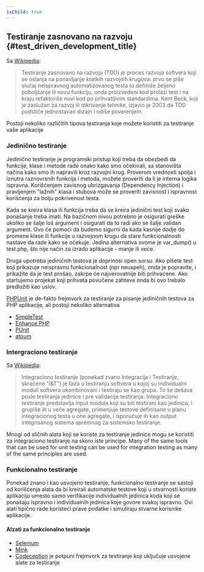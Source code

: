 ```yaml
---
isChild: true
---
```


## Testiranje zasnovano na razvoju {#test_driven_development_title}

Sa [Wikipedia](http://en.wikipedia.org/wiki/Test-driven_development):

> Testiranje zasnovano na razvoju (TDD) je proces razvoja softvera koji se oslanja na ponavljanje kratkih razvojnih krugova: prvo se piše slučaj neispravnog automatizovanog testa to definiše željeno poboljšanje ili novu funkciju, onda proizvedeni kod prolazi test i na kraju refaktoriše novi kod po prihvatljivim standardima. Kent Beck, koji je zaslužan za razvoj ili otkrivanje tehnike, izjavio je 2003 da TDD podstiče jednostavan dizajn i odiše poverenjem.

Postoji nekoliko različitih tipova testiranja koje možete koristiti za testiranje vaše aplikacije

### Jedinično testiranje

Jedinično testiranje je programski pristup koji treba da obezbedi da funkcije, klase i metode rade onako kako smo očekivali, sa stanovišta načina kako smo ih napravili kroz razvojni krug. Proverom vrednosti spolja i iznutra raznovrsnih funkcija i metoda, možete proveriti da li je interna logika ispravna.
Korišćenjem zavisnog ubrizgavanja (Dependency Injection) i pravljenjem "lažnih" klasa i stubova može se proveriti zavisnost i ispravnost korišćenja za bolju pokrivenost testa.

Kada se kreira klasa ili funkcija treba da se kreira jedinični test koji svako ponašanje treba imati. Na bazičnom nivou potrebno je 
osigurati greške ukoliko se šalje loš argument i osigurati da to radi ako se šalje validan argument.
Ovo će pomoći da budemo sigurni da kada kasnije dodje do promene klase ili funkcije u razvojnom krugu da stare funkcionalnosti nastave da rade kako se očekuje. Jedina alternativa ovome je var_dump() u test.php, što nije način za izradu aplikacije - manje ili veće.

Druga upotreba jediničnih testova je doprinosi open sorsu. Ako pišete test koji prikazuje neispravnu funkcionalnost (npr neuspeh), onda je popravite, i prikažite da je test prošao, zakrpe će najverovatnije biti prihvaćene. Ako
startujemo projekat koji prihvata povučene zahteve onda bi ovo trebalo predložiti kao uslov. 

[PHPUnit](http://phpunit.de) je de-fakto frejmvork za testiranje za pisanje jediničnih testova za PHP
aplikacije, ali postoji nekoliko alternativa
								
* [SimpleTest](http://simpletest.org)
* [Enhance PHP](http://www.enhance-php.com/)
* [PUnit](http://punit.smf.me.uk/)
* [atoum](https://github.com/atoum/atoum)

### Intergraciono testiranje

Sa [Wikipedia](http://en.wikipedia.org/wiki/Integration_testing):

> Integraciono testiranje (ponekad zvano Integracija i Testiranje, skraćeno "I&T") je faza u testiranju softvera u kojoj su individualni moduli softvera ukombinovani i testiraju se kao grupa. To se dešava posle testiranja jedinice i pre validacije testiranja. Integraciono testiranje predstavlja input modula koji su bili testirani kao jedinica, i grupiše ih u veće agregate, primenjuje testove definisane u planu integracionog testa u one agregate, i isporučuje ih kao output integrisanog sistema spremnog za sistemsko testiranje.

Mnogi od sličnih alata koji se koriste za testiranje jedinice mogu se koristiti za integraciono testiranje na skoro iste principe.
Many of the same tools that can be used for unit testing can be used for integration testing as many
of the same principles are used.

### Funkcionalno testiranje

Ponekad znano i kao usvojeno testiranje, funkcionalno testiranje se sastoji od korišćenja alata da bi kreirali automatske testove koji u stvarnosti koriste aplikaciju umesto samo verifikacije individualnih jedinica koda koji se ponašaju ispravno i individualnih jedinica koje govore svakoj ispravno. Ovi alati tipično rade koristeći prave podatke i simuliraju stvarne korisnike aplikacije.

#### Alzati za funkcionalno testiranje

* [Selenium](http://seleniumhq.com)
* [Mink](http://mink.behat.org)
* [Codeception](http://codeception.com) je potpuni frejmvork za testiranje koji uključuje usvojene alate za testiranje
